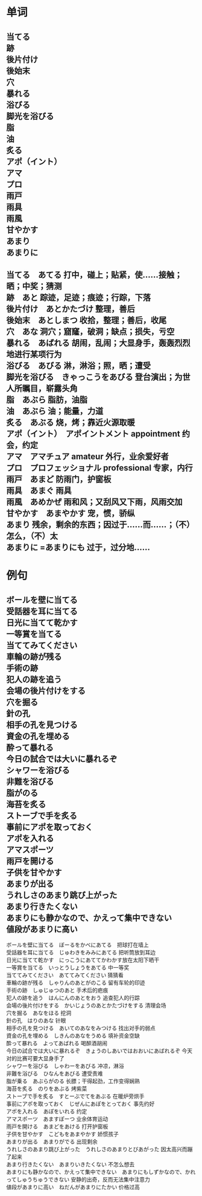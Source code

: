 # 单词
当てる  
跡  
後片付け  
後始末  
穴  
暴れる  
浴びる  
脚光を浴びる  
脂  
油  
炙る  
アポ（イント）  
アマ  
プロ  
雨戸  
雨具  
雨風  
甘やかす  
あまり  
あまりに  
---
当てる　あてる 打中，碰上；贴紧，使……接触；晒；中奖；猜测  
跡　あと 踪迹，足迹；痕迹；行踪，下落  
後片付け　あとかたづけ 整理，善后  
後始末　あとしまつ 收拾，整理；善后，收尾  
穴　あな 洞穴；窟窿，破洞；缺点；损失，亏空  
暴れる　あばれる 胡闹，乱闹；大显身手，轰轰烈烈地进行某项行为  
浴びる　あびる 淋，淋浴；照，晒；遭受  
脚光を浴びる　きゃっこうをあびる 登台演出；为世人所瞩目，崭露头角  
脂　あぶら 脂肪，油脂  
油　あぶら 油；能量，力道  
炙る　あぶる 烧，烤；靠近火源取暖  
アポ（イント）　アポイントメント appointment 约会，约定  
アマ　アマチュア amateur 外行，业余爱好者  
プロ　プロフェッショナル professional 专家，内行  
雨戸　あまど 防雨门，护窗板  
雨具　あまぐ 雨具  
雨風　あめかぜ 雨和风；又刮风又下雨，风雨交加  
甘やかす　あまやかす 宠，惯，骄纵  
あまり 残余，剩余的东西；因过于……而……；（不）怎么，（不）太    
あまりに =あまりにも 过于，过分地……  
---
# 例句
ボールを壁に当てる  
受話器を耳に当てる  
日光に当てて乾かす  
一等賞を当てる  
当ててみてください  
車輪の跡が残る  
手術の跡  
犯人の跡を追う  
会場の後片付けをする  
穴を掘る  
針の孔  
相手の孔を見つける  
資金の孔を埋める  
酔って暴れる  
今日の試合では大いに暴れるぞ  
シャワーを浴びる  
非難を浴びる  
脂がのる  
海苔を炙る  
ストーブで手を炙る  
事前にアポを取っておく  
アポを入れる  
アマスポーツ  
雨戸を開ける  
子供を甘やかす  
あまりが出る  
うれしさのあまり跳び上がった  
あまり行きたくない  
あまりにも静かなので、かえって集中できない  
値段があまりに高い  
---
ボールを壁に当てる　ぼーるをかべにあてる　把球打在墙上  
受話器を耳に当てる　じゅわきをみみにあてる 把听筒放到耳边  
日光に当てて乾かす　にっこうにあててかわかす放在太阳下晒干   
一等賞を当てる　いっとうしょうをあてる 中一等奖  
当ててみてください　あててみてください 猜猜看  
車輪の跡が残る　しゃりんのあとがのこる 留有车轮的印迹  
手術の跡　しゅじゅつのあと 手术后的疤痕  
犯人の跡を追う　はんにんのあとをおう 追查犯人的行踪  
会場の後片付けをする　かいじょうのあとかたづけをする 清理会场  
穴を掘る　あなをほる 挖洞  
針の孔　はりのあな 针眼  
相手の孔を見つける　あいてのあなをみつける 找出对手的弱点  
資金の孔を埋める　しきんのあなをうめる 填补资金空缺  
酔って暴れる　よってあばれる 喝醉酒胡闹  
今日の試合では大いに暴れるぞ　きょうのしあいではおおいにあばれるぞ 今天对的比赛可要大显身手了  
シャワーを浴びる　しゃわーをあびる 冲凉，淋浴  
非難を浴びる　ひなんをあびる 遭受责难  
脂が乗る　あぶらがのる 长膘；干得起劲，工作变得娴熟  
海苔を炙る　のりをあぶる 烤紫菜  
ストーブで手を炙る　すとーぶでてをあぶる 在暖炉旁烘手  
事前にアポを取っておく　じぜんにあぽをとっておく 事先约好  
アポを入れる　あぽをいれる 约定  
アマスポーツ　あますぽーつ 业余体育运动  
雨戸を開ける　あまどをあける 打开护窗板  
子供を甘やかす　こどもをあまやかす 娇惯孩子  
あまりが出る　あまりがでる 出现剩余  
うれしさのあまり跳び上がった　うれしさのあまりとびあがった 因太高兴而蹦了起来  
あまり行きたくない　あまりいきたくない 不怎么想去  
あまりにも静かなので、かえって集中できない　あまりにもしずかなので、かれってしゅうちゅうできない 安静的出奇，反而无法集中注意力  
値段があまりに高い　ねだんがあまりにたかい 价格过高  
